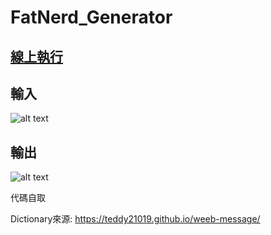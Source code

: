 # FatNerd_Generator

## [線上執行](https://replit.com/@steveh8758/FatNerdgenerator#main.py6)

## 輸入
![alt text](https://i.imgur.com/Bm055mO.jpeg)

## 輸出
![alt text](https://i.imgur.com/KQ7pqho.jpeg)

代碼自取

Dictionary來源: https://teddy21019.github.io/weeb-message/
